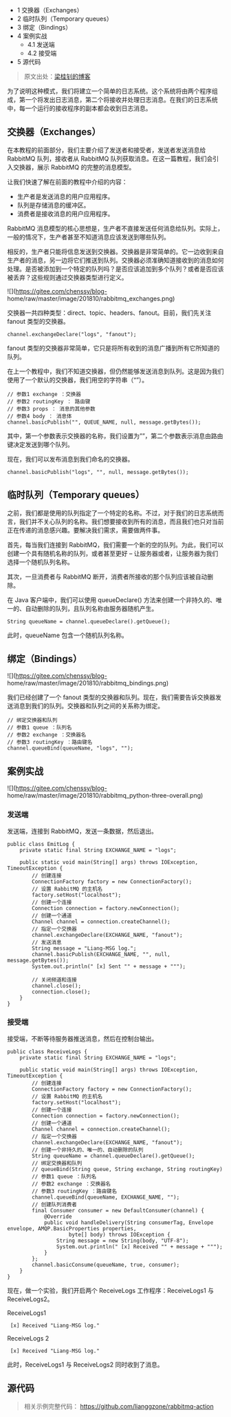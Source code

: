   * 1 交换器（Exchanges）
  * 2 临时队列（Temporary queues）
  * 3 绑定（Bindings）
  * 4 案例实战
    * 4.1 发送端
    * 4.2 接受端
  * 5 源代码

> 原文出处：[梁桂钊的博客](http://blog.720ui.com/)

为了说明这种模式，我们将建立一个简单的日志系统。这个系统将由两个程序组成，第一个将发出日志消息，第二个将接收并处理日志消息。在我们的日志系统中，每一个运行的接收程序的副本都会收到日志消息。

## 交换器（Exchanges）

在本教程的前面部分，我们主要介绍了发送者和接受者，发送者发送消息给 RabbitMQ 队列，接收者从 RabbitMQ
队列获取消息。在这一篇教程，我们会引入交换器，展示 RabbitMQ 的完整的消息模型。

让我们快速了解在前面的教程中介绍的内容：

  * 生产者是发送消息的用户应用程序。
  * 队列是存储消息的缓冲区。
  * 消费者是接收消息的用户应用程序。

RabbitMQ 消息模型的核心思想是，生产者不直接发送任何消息给队列。实际上，一般的情况下，生产者甚至不知道消息应该发送到哪些队列。

相反的，生产者只能将信息发送到交换器。交换器是非常简单的。它一边收到来自生产者的消息，另一边将它们推送到队列。交换器必须准确知道接收到的消息如何处理。是否被添加到一个特定的队列吗？是否应该追加到多个队列？或者是否应该被丢弃？这些规则通过交换器类型进行定义。

![](https://gitee.com/chenssy/blog-
home/raw/master/image/201810/rabbitmq_exchanges.png)

交换器一共四种类型：direct、topic、headers、fanout。目前，我们先关注 fanout 类型的交换器。

    
    
    channel.exchangeDeclare("logs", "fanout");
    

fanout 类型的交换器非常简单，它只是将所有收到的消息广播到所有它所知道的队列。

在上一个教程中，我们不知道交换器，但仍然能够发送消息到队列。这是因为我们使用了一个默认的交换器，我们用空的字符串（“”）。

    
    
    // 参数1 exchange ：交换器
    // 参数2 routingKey ： 路由键
    // 参数3 props ： 消息的其他参数
    // 参数4 body ： 消息体
    channel.basicPublish("", QUEUE_NAME, null, message.getBytes());
    

其中，第一个参数表示交换器的名称，我们设置为””，第二个参数表示消息由路由键决定发送到哪个队列。

现在，我们可以发布消息到我们命名的交换器。

    
    
    channel.basicPublish("logs", "", null, message.getBytes());
    

## 临时队列（Temporary queues）

之前，我们都是使用的队列指定了一个特定的名称。不过，对于我们的日志系统而言，我们并不关心队列的名称。我们想要接收到所有的消息，而且我们也只对当前正在传递的消息感兴趣。要解决我们需求，需要做两件事。

首先，每当我们连接到 RabbitMQ，我们需要一个新的空的队列。为此，我们可以创建一个具有随机名称的队列，或者甚至更好 –
让服务器或者，让服务器为我们选择一个随机队列名称。

其次，一旦消费者与 RabbitMQ 断开，消费者所接收的那个队列应该被自动删除。

在 Java 客户端中，我们可以使用 queueDeclare() 方法来创建一个非持久的、唯一的、自动删除的队列，且队列名称由服务器随机产生。

    
    
    String queueName = channel.queueDeclare().getQueue();
    

此时，queueName 包含一个随机队列名称。

## 绑定（Bindings）

![](https://gitee.com/chenssy/blog-
home/raw/master/image/201810/rabbitmq_bindings.png)

我们已经创建了一个 fanout 类型的交换器和队列。现在，我们需要告诉交换器发送消息到我们的队列。交换器和队列之间的关系称为绑定。

    
    
    // 绑定交换器和队列
    // 参数1 queue ：队列名
    // 参数2 exchange ：交换器名
    // 参数3 routingKey ：路由键名
    channel.queueBind(queueName, "logs", "");
    

## 案例实战

![](https://gitee.com/chenssy/blog-
home/raw/master/image/201810/rabbitmq_python-three-overall.png)

### 发送端

发送端，连接到 RabbitMQ，发送一条数据，然后退出。

    
    
    public class EmitLog {
        private static final String EXCHANGE_NAME = "logs";
    
        public static void main(String[] args) throws IOException, TimeoutException {
            // 创建连接
            ConnectionFactory factory = new ConnectionFactory();
            // 设置 RabbitMQ 的主机名
            factory.setHost("localhost");
            // 创建一个连接
            Connection connection = factory.newConnection();
            // 创建一个通道
            Channel channel = connection.createChannel();    
            // 指定一个交换器
            channel.exchangeDeclare(EXCHANGE_NAME, "fanout");
            // 发送消息  
            String message = "Liang-MSG log.";  
            channel.basicPublish(EXCHANGE_NAME, "", null, message.getBytes());  
            System.out.println(" [x] Sent "" + message + """);  
    
            // 关闭频道和连接  
            channel.close();
            connection.close();
        }
    }
    

### 接受端

接受端，不断等待服务器推送消息，然后在控制台输出。

    
    
    public class ReceiveLogs {
        private static final String EXCHANGE_NAME = "logs";
    
        public static void main(String[] args) throws IOException, TimeoutException {
            // 创建连接
            ConnectionFactory factory = new ConnectionFactory();
            // 设置 RabbitMQ 的主机名
            factory.setHost("localhost");
            // 创建一个连接
            Connection connection = factory.newConnection();
            // 创建一个通道
            Channel channel = connection.createChannel();
            // 指定一个交换器
            channel.exchangeDeclare(EXCHANGE_NAME, "fanout");
            // 创建一个非持久的、唯一的、自动删除的队列
            String queueName = channel.queueDeclare().getQueue();
            // 绑定交换器和队列
            // queueBind(String queue, String exchange, String routingKey)
            // 参数1 queue ：队列名
            // 参数2 exchange ：交换器名
            // 参数3 routingKey ：路由键名
            channel.queueBind(queueName, EXCHANGE_NAME, "");
            // 创建队列消费者
            final Consumer consumer = new DefaultConsumer(channel) {
                @Override
                public void handleDelivery(String consumerTag, Envelope envelope, AMQP.BasicProperties properties,
                        byte[] body) throws IOException {
                    String message = new String(body, "UTF-8");
                    System.out.println(" [x] Received "" + message + """);
                }
            };
            channel.basicConsume(queueName, true, consumer);
        }
    }
    

现在，做一个实验，我们开启两个 ReceiveLogs 工作程序：ReceiveLogs1 与 ReceiveLogs2。

ReceiveLogs1

    
    
     [x] Received "Liang-MSG log."
    

ReceiveLogs 2

    
    
     [x] Received "Liang-MSG log."
    

此时，ReceiveLogs1 与 ReceiveLogs2 同时收到了消息。

## 源代码

> 相关示例完整代码： <https://github.com/lianggzone/rabbitmq-action>

